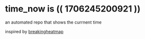 # time_now is (( 1706245200921 ))

an automated repo that shows the currnent time

inspired by [breakingheatmap](https://github.com/breakingheatmap/breakingheatmap)